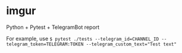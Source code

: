 # imgur
Python + Pytest + TelegramBot report

For example, use ```$ pytest ./tests --telegram_id=CHANNEL_ID --telegram_token=TELEGRAM:TOKEN --telegram_custom_text="Test text"```